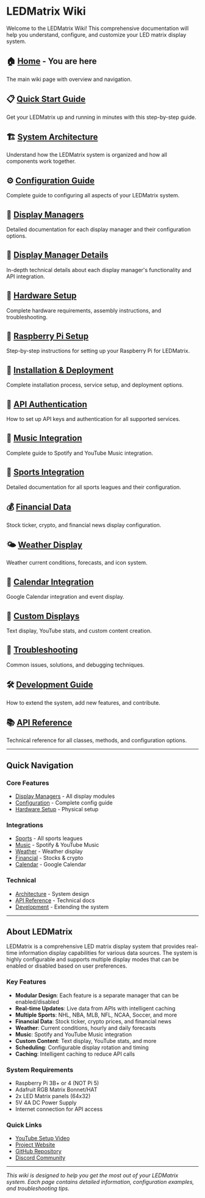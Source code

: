 # LEDMatrix Wiki

Welcome to the LEDMatrix Wiki! This comprehensive documentation will help you understand, configure, and customize your LED matrix display system.

## 🏠 [Home](WIKI_HOME.md) - You are here
The main wiki page with overview and navigation.

## 📋 [Quick Start Guide](WIKI_QUICK_START.md)
Get your LEDMatrix up and running in minutes with this step-by-step guide.

## 🏗️ [System Architecture](WIKI_ARCHITECTURE.md)
Understand how the LEDMatrix system is organized and how all components work together.

## ⚙️ [Configuration Guide](WIKI_CONFIGURATION.md)
Complete guide to configuring all aspects of your LEDMatrix system.

## 🎯 [Display Managers](WIKI_DISPLAY_MANAGERS.md)
Detailed documentation for each display manager and their configuration options.

## 🎨 [Display Manager Details](WIKI_DISPLAY_MANAGER_DETAILS.md)
In-depth technical details about each display manager's functionality and API integration.

## 🔧 [Hardware Setup](WIKI_HARDWARE.md)
Complete hardware requirements, assembly instructions, and troubleshooting.

## 🐧 [Raspberry Pi Setup](WIKI_RASPBERRY_PI.md)
Step-by-step instructions for setting up your Raspberry Pi for LEDMatrix.

## 🚀 [Installation & Deployment](WIKI_INSTALLATION.md)
Complete installation process, service setup, and deployment options.

## 🔐 [API Authentication](WIKI_API_AUTH.md)
How to set up API keys and authentication for all supported services.

## 🎵 [Music Integration](WIKI_MUSIC.md)
Complete guide to Spotify and YouTube Music integration.

## 🏈 [Sports Integration](WIKI_SPORTS.md)
Detailed documentation for all sports leagues and their configuration.

## 💰 [Financial Data](WIKI_FINANCIAL.md)
Stock ticker, crypto, and financial news display configuration.

## 🌤️ [Weather Display](WIKI_WEATHER.md)
Weather current conditions, forecasts, and icon system.

## 📅 [Calendar Integration](WIKI_CALENDAR.md)
Google Calendar integration and event display.

## 🎨 [Custom Displays](WIKI_CUSTOM_DISPLAYS.md)
Text display, YouTube stats, and custom content creation.

## 🔧 [Troubleshooting](WIKI_TROUBLESHOOTING.md)
Common issues, solutions, and debugging techniques.

## 🛠️ [Development Guide](WIKI_DEVELOPMENT.md)
How to extend the system, add new features, and contribute.

## 📚 [API Reference](WIKI_API_REFERENCE.md)
Technical reference for all classes, methods, and configuration options.

---

## Quick Navigation

### Core Features
- [Display Managers](WIKI_DISPLAY_MANAGERS.md) - All display modules
- [Configuration](WIKI_CONFIGURATION.md) - Complete config guide
- [Hardware Setup](WIKI_HARDWARE.md) - Physical setup

### Integrations
- [Sports](WIKI_SPORTS.md) - All sports leagues
- [Music](WIKI_MUSIC.md) - Spotify & YouTube Music
- [Weather](WIKI_WEATHER.md) - Weather display
- [Financial](WIKI_FINANCIAL.md) - Stocks & crypto
- [Calendar](WIKI_CALENDAR.md) - Google Calendar

### Technical
- [Architecture](WIKI_ARCHITECTURE.md) - System design
- [API Reference](WIKI_API_REFERENCE.md) - Technical docs
- [Development](WIKI_DEVELOPMENT.md) - Extending the system

---

## About LEDMatrix

LEDMatrix is a comprehensive LED matrix display system that provides real-time information display capabilities for various data sources. The system is highly configurable and supports multiple display modes that can be enabled or disabled based on user preferences.

### Key Features
- **Modular Design**: Each feature is a separate manager that can be enabled/disabled
- **Real-time Updates**: Live data from APIs with intelligent caching
- **Multiple Sports**: NHL, NBA, MLB, NFL, NCAA, Soccer, and more
- **Financial Data**: Stock ticker, crypto prices, and financial news
- **Weather**: Current conditions, hourly and daily forecasts
- **Music**: Spotify and YouTube Music integration
- **Custom Content**: Text display, YouTube stats, and more
- **Scheduling**: Configurable display rotation and timing
- **Caching**: Intelligent caching to reduce API calls

### System Requirements
- Raspberry Pi 3B+ or 4 (NOT Pi 5)
- Adafruit RGB Matrix Bonnet/HAT
- 2x LED Matrix panels (64x32)
- 5V 4A DC Power Supply
- Internet connection for API access

### Quick Links
- [YouTube Setup Video](https://www.youtube.com/watch?v=_HaqfJy1Y54)
- [Project Website](https://www.chuck-builds.com/led-matrix/)
- [GitHub Repository](https://github.com/ChuckBuilds/LEDMatrix)
- [Discord Community](https://discord.com/invite/uW36dVAtcT)

---

*This wiki is designed to help you get the most out of your LEDMatrix system. Each page contains detailed information, configuration examples, and troubleshooting tips.* 